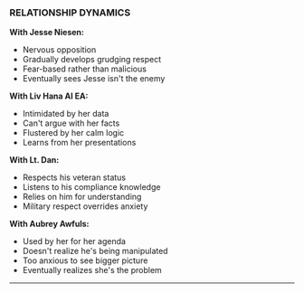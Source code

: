 ### RELATIONSHIP DYNAMICS

**With Jesse Niesen:**

- Nervous opposition
- Gradually develops grudging respect
- Fear-based rather than malicious
- Eventually sees Jesse isn't the enemy

**With Liv Hana AI EA:**

- Intimidated by her data
- Can't argue with her facts
- Flustered by her calm logic
- Learns from her presentations

**With Lt. Dan:**

- Respects his veteran status
- Listens to his compliance knowledge
- Relies on him for understanding
- Military respect overrides anxiety

**With Aubrey Awfuls:**

- Used by her for her agenda
- Doesn't realize he's being manipulated
- Too anxious to see bigger picture
- Eventually realizes she's the problem

---
